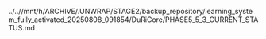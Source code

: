 ../..//mnt/h/ARCHIVE/.UNWRAP/STAGE2/backup_repository/learning_system_fully_activated_20250808_091854/DuRiCore/PHASE5_5_3_CURRENT_STATUS.md